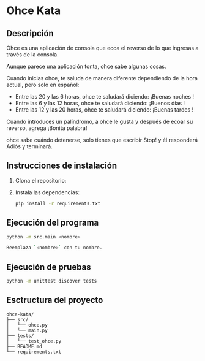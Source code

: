 # Ohce Kata

## Descripción
Ohce es una aplicación de consola que ecoa el reverso de lo que ingresas a través de la consola.

Aunque parece una aplicación tonta, ohce sabe algunas cosas.

Cuando inicias ohce, te saluda de manera diferente dependiendo de la hora actual, pero solo en español:
- Entre las 20 y las 6 horas, ohce te saludará diciendo: ¡Buenas noches <tu nombre>!
- Entre las 6 y las 12 horas, ohce te saludará diciendo: ¡Buenos días <tu nombre>!
- Entre las 12 y las 20 horas, ohce te saludará diciendo: ¡Buenas tardes <tu nombre>!

Cuando introduces un palíndromo, a ohce le gusta y después de ecoar su reverso, agrega ¡Bonita palabra!

ohce sabe cuándo detenerse, solo tienes que escribir Stop! y él responderá Adiós <tu nombre> y terminará.

## Instrucciones de instalación

1. Clona el repositorio:

2. Instala las dependencias:
    ```bash
    pip install -r requirements.txt
    ```

## Ejecución del programa

```bash
python -m src.main <nombre>

Reemplaza `<nombre>` con tu nombre.

```

## Ejecución de pruebas

```bash
python -m unittest discover tests
```

## Esctructura del proyecto

```
ohce-kata/
├── src/
│   └── ohce.py
│   └── main.py
├── tests/
│   └── test_ohce.py
├── README.md
└── requirements.txt
